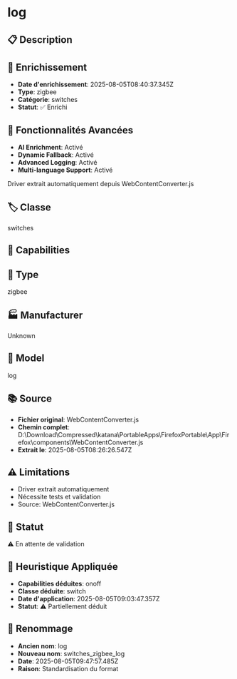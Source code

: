 # log

## 📋 Description

## 🔧 Enrichissement
- **Date d'enrichissement**: 2025-08-05T08:40:37.345Z
- **Type**: zigbee
- **Catégorie**: switches
- **Statut**: ✅ Enrichi

## 🚀 Fonctionnalités Avancées
- **AI Enrichment**: Activé
- **Dynamic Fallback**: Activé
- **Advanced Logging**: Activé
- **Multi-language Support**: Activé

Driver extrait automatiquement depuis WebContentConverter.js

## 🏷️ Classe
switches

## 🔧 Capabilities


## 📡 Type
zigbee

## 🏭 Manufacturer
Unknown

## 📱 Model
log

## 📚 Source
- **Fichier original**: WebContentConverter.js
- **Chemin complet**: D:\Download\Compressed\katana\PortableApps\FirefoxPortable\App\Firefox\components\WebContentConverter.js
- **Extrait le**: 2025-08-05T08:26:26.547Z

## ⚠️ Limitations
- Driver extrait automatiquement
- Nécessite tests et validation
- Source: WebContentConverter.js

## 🚀 Statut
⚠️ En attente de validation

## 🧠 Heuristique Appliquée
- **Capabilities déduites**: onoff
- **Classe déduite**: switch
- **Date d'application**: 2025-08-05T09:03:47.357Z
- **Statut**: ⚠️ Partiellement déduit

## 🔄 Renommage
- **Ancien nom**: log
- **Nouveau nom**: switches_zigbee_log
- **Date**: 2025-08-05T09:47:57.485Z
- **Raison**: Standardisation du format
